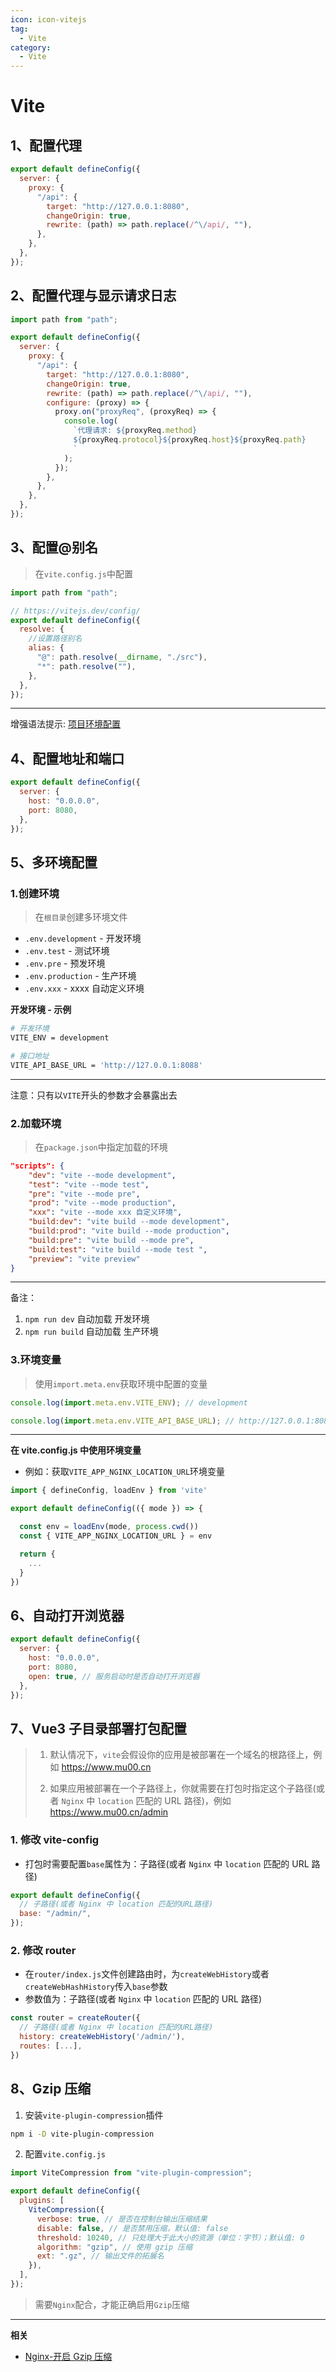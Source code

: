 ```yaml
---
icon: icon-vitejs
tag:
  - Vite
category:
  - Vite
---
```


# Vite

## 1、配置代理

```javascript
export default defineConfig({
  server: {
    proxy: {
      "/api": {
        target: "http://127.0.0.1:8080",
        changeOrigin: true,
        rewrite: (path) => path.replace(/^\/api/, ""),
      },
    },
  },
});
```

## 2、配置代理与显示请求日志

```javascript
import path from "path";

export default defineConfig({
  server: {
    proxy: {
      "/api": {
        target: "http://127.0.0.1:8080",
        changeOrigin: true,
        rewrite: (path) => path.replace(/^\/api/, ""),
        configure: (proxy) => {
          proxy.on("proxyReq", (proxyReq) => {
            console.log(
              `代理请求: ${proxyReq.method} 
              ${proxyReq.protocol}${proxyReq.host}${proxyReq.path}
              `
            );
          });
        },
      },
    },
  },
});
```

## 3、配置@别名

> 在`vite.config.js`中配置

```javascript
import path from "path";

// https://vitejs.dev/config/
export default defineConfig({
  resolve: {
    //设置路径别名
    alias: {
      "@": path.resolve(__dirname, "./src"),
      "*": path.resolve(""),
    },
  },
});
```

---

增强语法提示: [项目环境配置](/ide/VsCode#_4、项目环境配置)

## 4、配置地址和端口

```javascript
export default defineConfig({
  server: {
    host: "0.0.0.0",
    port: 8080,
  },
});
```

## 5、多环境配置

### 1.创建环境

> 在`根目录`创建多环境文件

- `.env.development` - 开发环境
- `.env.test` - 测试环境
- `.env.pre` - 预发环境
- `.env.production` - 生产环境
- `.env.xxx` - xxxx 自动定义环境

**开发环境 - 示例**

```bash
# 开发环境
VITE_ENV = development

# 接口地址
VITE_API_BASE_URL = 'http://127.0.0.1:8088'
```

---

注意：只有以`VITE`开头的参数才会暴露出去

### 2.加载环境

> 在`package.json`中指定加载的环境

```json
"scripts": {
    "dev": "vite --mode development",
    "test": "vite --mode test",
    "pre": "vite --mode pre",
    "prod": "vite --mode production",
    "xxx": "vite --mode xxx 自定义环境",
    "build:dev": "vite build --mode development",
    "build:prod": "vite build --mode production",
    "build:pre": "vite build --mode pre",
    "build:test": "vite build --mode test ",
    "preview": "vite preview"
}
```

---

备注：

1.  `npm run dev` 自动加载 开发环境
2.  `npm run build` 自动加载 生产环境

### 3.环境变量

> 使用`import.meta.env`获取环境中配置的变量

```js
console.log(import.meta.env.VITE_ENV); // development

console.log(import.meta.env.VITE_API_BASE_URL); // http://127.0.0.1:8088
```

---

**在 vite.config.js 中使用环境变量**

- 例如：获取`VITE_APP_NGINX_LOCATION_URL`环境变量

```js
import { defineConfig, loadEnv } from 'vite'

export default defineConfig(({ mode }) => {

  const env = loadEnv(mode, process.cwd())
  const { VITE_APP_NGINX_LOCATION_URL } = env

  return {
    ...
  }
})
```

## 6、自动打开浏览器

```js
export default defineConfig({
  server: {
    host: "0.0.0.0",
    port: 8080,
    open: true, // 服务启动时是否自动打开浏览器
  },
});
```

## 7、Vue3 子目录部署打包配置

> 1.  默认情况下，`vite`会假设你的应用是被部署在一个域名的根路径上，例如 https://www.mu00.cn
>
> 2.  如果应用被部署在一个子路径上，你就需要在打包时指定这个子路径(或者 `Nginx` 中 `location` 匹配的 URL 路径)，例如 https://www.mu00.cn/admin

### 1. 修改 vite-config

- 打包时需要配置`base`属性为：子路径(或者 `Nginx` 中 `location` 匹配的 URL 路径)

```js
export default defineConfig({
  // 子路径(或者 Nginx 中 location 匹配的URL路径)
  base: "/admin/",
});
```

### 2. 修改 router

- 在`router/index.js`文件创建路由时，为`createWebHistory`或者`createWebHashHistory`传入`base`参数
- 参数值为：子路径(或者 `Nginx` 中 `location` 匹配的 URL 路径)

```js
const router = createRouter({
  // 子路径(或者 Nginx 中 location 匹配的URL路径)
  history: createWebHistory('/admin/'),
  routes: [...],
})
```

## 8、Gzip 压缩

1. 安装`vite-plugin-compression`插件

```bash
npm i -D vite-plugin-compression
```

2. 配置`vite.config.js`

```js
import ViteCompression from "vite-plugin-compression";

export default defineConfig({
  plugins: [
    ViteCompression({
      verbose: true, // 是否在控制台输出压缩结果
      disable: false, // 是否禁用压缩，默认值: false
      threshold: 10240, // 只处理大于此大小的资源（单位：字节）；默认值: 0
      algorithm: "gzip", // 使用 gzip 压缩
      ext: ".gz", // 输出文件的拓展名
    }),
  ],
});
```

> 需要`Nginx`配合，才能正确启用`Gzip`压缩

---

**相关**

- [Nginx-开启 Gzip 压缩](/operations/nginx.html#_4、配置-ssl)
